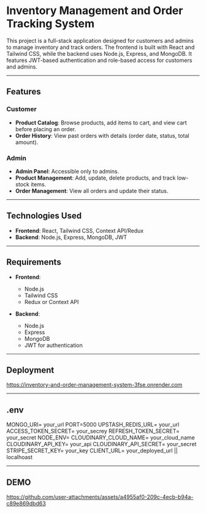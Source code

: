 
# Inventory Management and Order Tracking System

This project is a full-stack application designed for customers and admins to manage inventory and track orders. The frontend is built with React and Tailwind CSS, while the backend uses Node.js, Express, and MongoDB. It features JWT-based authentication and role-based access for customers and admins.

---

## Features

### Customer
- **Product Catalog**: Browse products, add items to cart, and view cart before placing an order.
- **Order History**: View past orders with details (order date, status, total amount).

### Admin
- **Admin Panel**: Accessible only to admins.
- **Product Management**: Add, update, delete products, and track low-stock items.
- **Order Management**: View all orders and update their status.

---

## Technologies Used
- **Frontend**: React, Tailwind CSS, Context API/Redux
- **Backend**: Node.js, Express, MongoDB, JWT

---

## Requirements

- **Frontend**:
  - Node.js
  - Tailwind CSS
  - Redux or Context API

- **Backend**:
  - Node.js
  - Express
  - MongoDB
  - JWT for authentication

---

## Deployment
https://inventory-and-order-management-system-3fse.onrender.com

---

## .env

MONGO_URI= your_url
PORT=5000
UPSTASH_REDIS_URL= your_url
ACCESS_TOKEN_SECRET= your_secrey
REFRESH_TOKEN_SECRET= your_secret
NODE_ENV=
CLOUDINARY_CLOUD_NAME= your_cloud_name
CLOUDINARY_API_KEY= your_api
CLOUDINARY_API_SECRET= your_secret
STRIPE_SECRET_KEY= your_key
CLIENT_URL= your_deployed_url || localhoast

---

## DEMO

https://github.com/user-attachments/assets/a4955af0-209c-4ecb-b94a-c89e869dbd63





